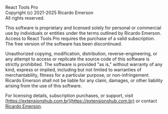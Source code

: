 React Tools Pro  
Copyright (c) 2021-2025 Ricardo Emerson  
All rights reserved.

This software is proprietary and licensed solely for personal or commercial use by individuals or entities under the
terms outlined by Ricardo Emerson. Access to React Tools Pro requires the purchase of a valid subscription. The free
version of the software has been discontinued.

Unauthorized copying, modification, distribution, reverse-engineering, or any attempt to access or replicate the source
code of this software is strictly prohibited. The software is provided "as is," without warranty of any kind, express or
implied, including but not limited to warranties of merchantability, fitness for a particular purpose, or
non-infringement. Ricardo Emerson shall not be liable for any claim, damages, or other liability arising from the use of
this software.

For licensing details, subscription purchases, or support,
visit [https://extensionshub.com.br](https://extensionshub.com.br) or contact [Ricardo Emerson](
mailto:ricardo_emerson@extensionshub.com.br).
